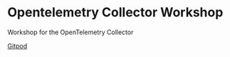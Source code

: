 # Opentelemetry Collector Workshop
Workshop for the OpenTelemetry Collector



[Gitpod](https://gitpod.io/variables)
